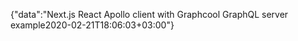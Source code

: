 {"data":"Next.js React Apollo client with Graphcool GraphQL server example2020-02-21T18:06:03+03:00"}
